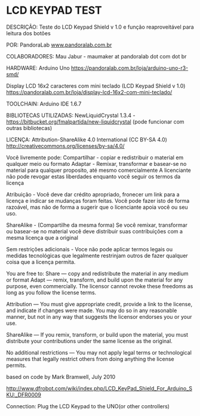   # LCD KEYPAD TEST

  DESCRIÇÃO:
  Teste do LCD Keypad Shield v 1.0 e função reaproveitável para leitura dos botões

  POR:
  PandoraLab
  www.pandoralab.com.br

  COLABORADORES:
  Mau Jabur - maumaker at pandoralab dot com dot br

  HARDWARE:
  Arduino Uno
  https://pandoralab.com.br/loja/arduino-uno-r3-smd/

  Display LCD 16x2 caracteres com mini teclado (LCD Keypad Shield v 1.0)
  https://pandoralab.com.br/loja/display-lcd-16x2-com-mini-teclado/

  TOOLCHAIN:
  Arduino IDE 1.6.7

  BIBLIOTECAS UTILIZADAS:
  NewLiquidCrystal 1.3.4 - https://bitbucket.org/fmalpartida/new-liquidcrystal
  (pode funcionar com outras bibliotecas)

  LICENÇA:
  Attribution-ShareAlike 4.0 International (CC BY-SA 4.0)
  http://creativecommons.org/licenses/by-sa/4.0/

  Você livremente pode:
  Compartilhar - copiar e redistribuir o material em qualquer meio ou formato
  Adaptar - Remixar, transformar e basear-se no material para qualquer proposito,
  até mesmo comercialmente
  A licenciante não pode revogar estas liberdades enquanto você seguir os termos
  da licença

  Atribuição - Você deve dar crédito apropriado, fronecer um link para a licença e indicar se
  mudanças foram feitas. Você pode fazer isto de forma razoável, mas não de forma a
  sugerir que o licenciante apoia você ou seu uso.

  ShareAlike - (Compartilhe da mesma forma) Se você remixar, transformar ou basear-se
  no material você deve distribuir suas contribuições com a mesma licença que a
  original

  Sem restrições adicionais - Voce não pode aplicar termos legais ou medidas
  tecnológicas que legalmente restrinjam outros de fazer qualquer coisa que a licença
  permita.

  You are free to:
  Share — copy and redistribute the material in any medium or format
  Adapt — remix, transform, and build upon the material
  for any purpose, even commercially.
  The licensor cannot revoke these freedoms as long as you follow the license terms.

  Attribution — You must give appropriate credit, provide a link to the license, and
  indicate if changes were made. You may do so in any reasonable manner, but not in
  any way that suggests the licensor endorses you or your use.

  ShareAlike — If you remix, transform, or build upon the material, you must
  distribute your contributions under the same license as the original.

  No additional restrictions — You may not apply legal terms or technological measures
  that legally restrict others from doing anything the license permits.
 
  based on code by
  Mark Bramwell, July 2010

  http://www.dfrobot.com/wiki/index.php/LCD_KeyPad_Shield_For_Arduino_SKU:_DFR0009

  Connection: Plug the LCD Keypad to the UNO(or other controllers)


